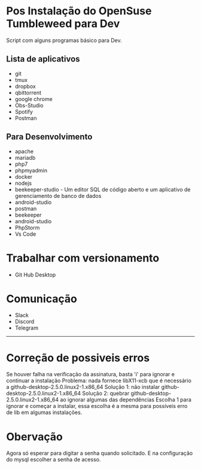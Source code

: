 # Pos Instalação do OpenSuse Tumbleweed para Dev

Script com alguns programas básico para Dev.

## Lista de aplicativos
* git
* tmux
* dropbox
* qbittorrent
* google chrome
* Obs-Studio
* Spotify
* Postman


## Para Desenvolvimento

* apache
* mariadb
* php7
* phpmyadmin
* docker
* nodejs
* beekeeper-studio - Um editor SQL de código aberto e um aplicativo de gerenciamento de banco de dados
* android-studio
* postman
* beekeeper
* android-studio
* PhpStorm
* Vs Code

# Trabalhar com versionamento

* Git Hub Desktop

# Comunicação

* Slack
* Discord
* Telegram

---
# Correção de possiveis erros
 Se houver falha na verificação da assinatura, basta 'i' para ignorar e continuar a instalação
 Problema: nada fornece libX11-xcb que é necessário a github-desktop-2.5.0.linux2-1.x86_64
 Solução 1: não instalar github-desktop-2.5.0.linux2-1.x86_64
 Solução 2: quebrar github-desktop-2.5.0.linux2-1.x86_64 ao ignorar algumas das dependências
 Escolha 1 para ignorar e começar a instalar, essa escolha é a mesma para possíveis erro de lib em algumas instalações.

 # Obervação
 Agora só esperar para digitar a senha quando solicitado.
 E na configuração do mysql escolher a senha de acesso.